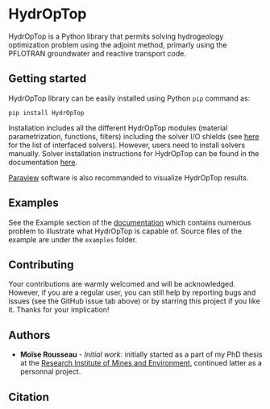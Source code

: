 # HydrOpTop

HydrOpTop is a Python library that permits solving hydrogeology optimization problem using the adjoint method, primarly using the PFLOTRAN groundwater and reactive transport code.


## Getting started

HydrOpTop library can be easily installed using Python ``pip`` command as:

```
pip install HydrOpTop
```

Installation includes all the different HydrOpTop modules (material parametrization, functions, filters) including the solver I/O shields (see [here](https://hydroptop.readthedocs.io/en/latest/user_guide/solvers.html) for the list of interfaced solvers).
However, users need to install solvers manually.
Solver installation instructions for HydrOpTop can be found in the documentation [here](https://hydroptop.readthedocs.io/en/latest/getting_started/installation.html).

[Paraview](https://www.paraview.org/) software is also recommanded to visualize HydrOpTop results.



## Examples

See the Example section of the [documentation](https://hydroptop.readthedocs.io/en/latest/) which contains numerous problem to illustrate what HydrOpTop is capable of.
Source files of the example are under the ``examples`` folder.


## Contributing

Your contributions are warmly welcomed and will be acknowledged.
However, if you are a regular user, you can still help by reporting bugs and issues (see the GitHub issue tab above) or by starring this project if you like it. 
Thanks for your implication!


## Authors

* **Moïse Rousseau** - *Initial work*: initially started as a part of my PhD thesis at the [Research Institute of Mines and Environment](https://irme.ca/en/), continued latter as a personnal project.


## Citation


